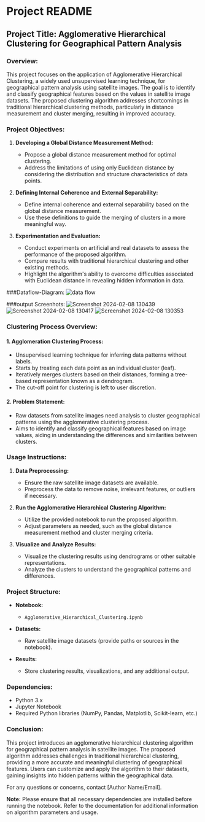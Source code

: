 # Project README

## Project Title: Agglomerative Hierarchical Clustering for Geographical Pattern Analysis

### Overview:

This project focuses on the application of Agglomerative Hierarchical Clustering, a widely used unsupervised learning technique, for geographical pattern analysis using satellite images. The goal is to identify and classify geographical features based on the values in satellite image datasets. The proposed clustering algorithm addresses shortcomings in traditional hierarchical clustering methods, particularly in distance measurement and cluster merging, resulting in improved accuracy.

### Project Objectives:

1. **Developing a Global Distance Measurement Method:**
   - Propose a global distance measurement method for optimal clustering.
   - Address the limitations of using only Euclidean distance by considering the distribution and structure characteristics of data points.

2. **Defining Internal Coherence and External Separability:**
   - Define internal coherence and external separability based on the global distance measurement.
   - Use these definitions to guide the merging of clusters in a more meaningful way.

3. **Experimentation and Evaluation:**
   - Conduct experiments on artificial and real datasets to assess the performance of the proposed algorithm.
   - Compare results with traditional hierarchical clustering and other existing methods.
   - Highlight the algorithm's ability to overcome difficulties associated with Euclidean distance in revealing hidden information in data.

###Dataflow-Diagram:
![data flow](https://github.com/chethanachars/Agglomerative-images-clustering/assets/158150756/5865bce3-3f47-46ba-8c22-58d925d2e70b)

###output Screenhots:
![Screenshot 2024-02-08 130439](https://github.com/chethanachars/Agglomerative-images-clustering/assets/158150756/32852df1-5939-49d4-903d-7086e1350836)
![Screenshot 2024-02-08 130417](https://github.com/chethanachars/Agglomerative-images-clustering/assets/158150756/04a23bcb-f070-428c-8160-05c0dff386ad)
![Screenshot 2024-02-08 130353](https://github.com/chethanachars/Agglomerative-images-clustering/assets/158150756/dcd08bf4-13a4-4248-a44e-d79116607a49)

### Clustering Process Overview:

#### 1. Agglomeration Clustering Process:
   - Unsupervised learning technique for inferring data patterns without labels.
   - Starts by treating each data point as an individual cluster (leaf).
   - Iteratively merges clusters based on their distances, forming a tree-based representation known as a dendrogram.
   - The cut-off point for clustering is left to user discretion.

#### 2. Problem Statement:
   - Raw datasets from satellite images need analysis to cluster geographical patterns using the agglomerative clustering process.
   - Aims to identify and classify geographical features based on image values, aiding in understanding the differences and similarities between clusters.

### Usage Instructions:

1. **Data Preprocessing:**
   - Ensure the raw satellite image datasets are available.
   - Preprocess the data to remove noise, irrelevant features, or outliers if necessary.

2. **Run the Agglomerative Hierarchical Clustering Algorithm:**
   - Utilize the provided notebook to run the proposed algorithm.
   - Adjust parameters as needed, such as the global distance measurement method and cluster merging criteria.

3. **Visualize and Analyze Results:**
   - Visualize the clustering results using dendrograms or other suitable representations.
   - Analyze the clusters to understand the geographical patterns and differences.

### Project Structure:

- **Notebook:**
  - `Agglomerative_Hierarchical_Clustering.ipynb`

- **Datasets:**
  - Raw satellite image datasets (provide paths or sources in the notebook).

- **Results:**
  - Store clustering results, visualizations, and any additional output.

### Dependencies:

- Python 3.x
- Jupyter Notebook
- Required Python libraries (NumPy, Pandas, Matplotlib, Scikit-learn, etc.)

### Conclusion:

This project introduces an agglomerative hierarchical clustering algorithm for geographical pattern analysis in satellite images. The proposed algorithm addresses challenges in traditional hierarchical clustering, providing a more accurate and meaningful clustering of geographical features. Users can customize and apply the algorithm to their datasets, gaining insights into hidden patterns within the geographical data.

For any questions or concerns, contact [Author Name/Email].

**Note:** Please ensure that all necessary dependencies are installed before running the notebook. Refer to the documentation for additional information on algorithm parameters and usage.
